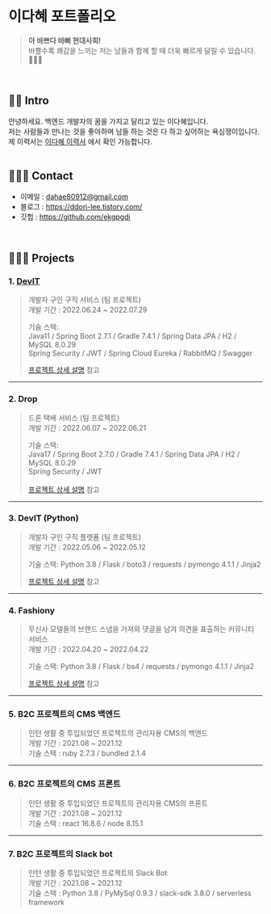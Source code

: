 # 이다혜 포트폴리오
> <b>아 바쁘다 바뻐 현대사회! </b><br/>
> 바쁠수록 쾌감을 느끼는 저는 남들과 함께 할 때 더욱 빠르게 달릴 수 있습니다. 🏃🏻‍♀️ <br/>
 <br/>
 
## 👋🏻 Intro
안녕하세요. 백엔드 개발자의 꿈을 가지고 달리고 있는 이다혜입니다. <br/>
저는 사람들과 만나는 것을 좋아하며 남들 하는 것은 다 하고 싶어하는 욕심쟁이입니다. <br/>
제 이력서는 [이다혜 이력서](https://ddori.notion.site/ddori-8a1edf4dd8ff44baa563389f06ed3f5f) 에서 확인 가능합니다. <br/>
 <br/>
 
## 🙇🏻‍♀️ Contact 
* 이메일 : dahae80912@gmail.com
* 블로그 : https://ddori-lee.tistory.com/
* 깃헙 : https://github.com/ekgpgdi

 <br/>

## 👩🏻‍💻 Projects
### 1. [DevIT](https://devit.shop/)
> 개발자 구인 구직 서비스 (팀 프로젝트) <br/>
> 개발 기간 : 2022.06.24 ~ 2022.07.29 <br/>
>
> 기술 스택: <br/>
> Java11 / Spring Boot 2.7.1 / Gradle 7.4.1 / Spring Data JPA / H2 / MySQL 8.0.29 <br/>
> Spring Security / JWT / Spring Cloud Eureka / RabbitMQ / Swagger<br/>
>
> [프로젝트 상세 설명](https://github.com/ekgpgdi/devit) 참고
---------------------------------
 
### 2. Drop
> 드론 택배 서비스 (팀 프로젝트) <br/>
> 개발 기간 : 2022.06.07 ~ 2022.06.21 <br/>
>
> 기술 스택: <br/>
> Java17 / Spring Boot 2.7.0 / Gradle 7.4.1 / Spring Data JPA / H2 / MySQL 8.0.29 <br/>
> Spring Security / JWT  <br/> <br/>
> [프로젝트 상세 설명](https://github.com/ekgpgdi/drop) 참고
---------------------------------
 
### 3. DevIT (Python)
> 개발자 구인 구직 플랫폼 (팀 프로젝트) <br/>
> 개발 기간 : 2022.05.06 ~ 2022.05.12 <br/>
>
> 기술 스택: Python 3.8 / Flask / boto3 / requests / pymongo 4.1.1 / Jinja2 <br/>
>
> [프로젝트 상세 설명](https://github.com/ekgpgdi/develop-it) 참고
---------------------------------
 
### 4. Fashiony
> 무신사 모델들의 브랜드 스냅을 가져와 댓글을 남겨 의견을 표출하는 커뮤니티 서비스 <br/>
> 개발 기간 : 2022.04.20 ~ 2022.04.22 <br/>
>
> 기술 스택: Python 3.8 / Flask / bs4 / requests / pymongo 4.1.1 / Jinja2 <br/>
>
> [프로젝트 상세 설명](https://github.com/ekgpgdi/fashiony) 참고
---------------------------------
### 5. B2C 프로젝트의 CMS 백엔드 
> 인턴 생활 중 투입되었던 프로젝트의 관리자용 CMS의 백엔드  <br/>
> 개발 기간 : 2021.08 ~ 2021.12  <br/>
> 기술 스택 : ruby 2.7.3 / bundled 2.1.4 <br/>
----------------------------------
 
### 6. B2C 프로젝트의 CMS 프론트
> 인턴 생활 중 투입되었던 프로젝트의 관리자용 CMS의 프론트  <br/>
> 개발 기간 : 2021.08 ~ 2021.12 <br/>
> 기술 스택 : react 16.8.6 / node 8.15.1  <br/>
---------------------------------
 
### 7. B2C 프로젝트의 Slack bot
> 인턴 생활 중 투입되었던 프로젝트의 Slack Bot  <br/>
> 개발 기간 : 2021.08 ~ 2021.12 <br/>
> 기술 스택 : Python 3.8 / PyMySql 0.9.3 / slack-sdk 3.8.0 / serverless framework <br/>
